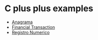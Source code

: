 # C plus plus examples

  - [Anagrama](c++_Anagrama/readme.md#contenido)
  - [Financial Transaction](c++_FinancialTransaction/readme.md#contenido)
  - [Registro Numerico](c++_RegistroNumerico/readme.md#contenido)






